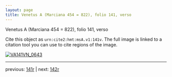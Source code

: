 ```yaml
---
layout: page
title: Venetus A (Marciana 454 = 822), folio 141, verso
---
```


Venetus A (Marciana 454 = 822), folio 141, verso

Cite this object as `urn:cite2:hmt:msA.v1:141v`.  The full image is linked to a citation tool you can use to cite regions of the image.

[![VA141VN_0643](http://www.homermultitext.org/iipsrv?IIIF=/project/homer/pyramidal/deepzoom/hmt/vaimg/2017a/VA141VN_0643.tif/full/800,/0/default.jpg)](http://www.homermultitext.org/ict2/?urn=urn:cite2:hmt:vaimg.2017a:VA141VN_0643) 

---

previous:  [141r](../141r/) | next: [142r](../142r/)